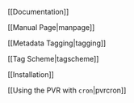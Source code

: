 [[Documentation]]

[[Manual Page|manpage]]

[[Metadata Tagging|tagging]]

[[Tag Scheme|tagscheme]]

[[Installation]]

[[Using the PVR with `cron`|pvrcron]]
